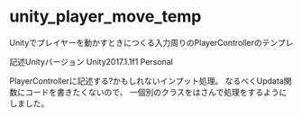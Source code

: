 # unity_player_move_temp
Unityでプレイヤーを動かすときにつくる入力周りのPlayerControllerのテンプレ


記述Unityバージョン Unity2017.1.1f1 Personal


PlayerControllerに記述する?かもしれないインプット処理。
なるべくUpdata関数にコードを書きたくないので、
一個別のクラスをはさんで処理をするようにしました。

